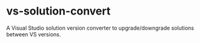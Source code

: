 # vs-solution-convert
A Visual Studio solution version converter to upgrade/downgrade solutions between VS versions.
